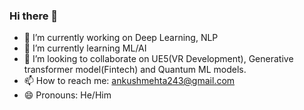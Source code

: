 ### Hi there 👋


- 🔭 I’m currently working on Deep Learning, NLP 
- 🌱 I’m currently learning ML/AI
- 👯 I’m looking to collaborate on UE5(VR Development), Generative transformer model(Fintech) and Quantum ML models.
- 📫 How to reach me: ankushmehta243@gmail.com
- 😄 Pronouns: He/Him
